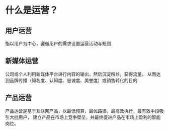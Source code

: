# 什么是运营？

## 用户运营

指以用户为中心，遵循用户的需求设置运营活动与规则

## 新媒体运营

公司或个人利用新媒体平台进行内容的输出，然后沉淀粉丝，获得流量，
从而达到品牌传播（知名度、认知度、忠诚度、美誉度）或销售转化的目的

## 产品运营

产品运营是基于互联网产品，以最低预算，最优路径，最高效执行，最有效手段吸引大批用户，
建立产品在市场上竞争壁垒，并最终促进产品在市场上盈利的智能岗位。

